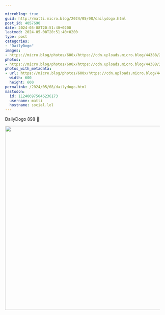 ```yaml
---

microblog: true
guid: http://matti.micro.blog/2024/05/08/dailydogo.html
post_id: 4057690
date: 2024-05-08T20:51:40+0200
lastmod: 2024-05-08T20:51:40+0200
type: post
categories:
- "DailyDogo"
images:
- https://micro.blog/photos/600x/https://cdn.uploads.micro.blog/44388/2024/5eeb7ff85aa94c85bf4c1c6d6e0f6ba4.jpg
photos:
- https://micro.blog/photos/600x/https://cdn.uploads.micro.blog/44388/2024/5eeb7ff85aa94c85bf4c1c6d6e0f6ba4.jpg
photos_with_metadata:
- url: https://micro.blog/photos/600x/https://cdn.uploads.micro.blog/44388/2024/5eeb7ff85aa94c85bf4c1c6d6e0f6ba4.jpg
  width: 600
  height: 600
permalink: /2024/05/08/dailydogo.html
mastodon:
  id: 112406975046236173
  username: matti
  hostname: social.lol
---
```

DailyDogo 898 🐶

<img src="https://micro.blog/photos/600x/https://blog.martin-haehnel.de/uploads/2024/5eeb7ff85aa94c85bf4c1c6d6e0f6ba4.jpg" width="600" height="600" alt="" />
